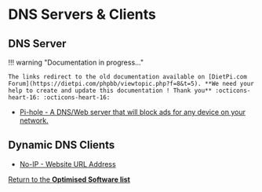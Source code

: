 # DNS Servers & Clients

## DNS Server

!!! warning "Documentation in progress..." 

    The links redirect to the old documentation available on [DietPi.com Forum](https://dietpi.com/phpbb/viewtopic.php?f=8&t=5). **We need your help to create and update this documentation ! Thank you** :octicons-heart-16: :octicons-heart-16:

- [Pi-hole - A DNS/Web server that will block ads for any device on your network.](https://dietpi.com/phpbb/viewtopic.php?f=8&t=5&start=20#p174)  

## Dynamic DNS Clients

- [No-IP - Website URL Address](https://dietpi.com/phpbb/viewtopic.php?f=8&t=5&start=10#p58)  

[Return to the **Optimised Software list**](../dietpi_optimised_software)
